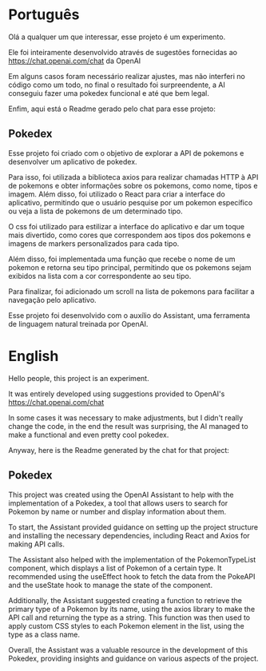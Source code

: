 # Português
Olá a qualquer um que interessar, esse projeto é um experimento. 

Ele foi inteiramente desenvolvido através de sugestões fornecidas ao https://chat.openai.com/chat da OpenAI

Em alguns casos foram necessário realizar ajustes, mas não interferi no código como um todo, no final o resultado foi surpreendente, a AI conseguiu fazer uma pokedex funcional e até que bem legal.

Enfim, aqui está o Readme gerado pelo chat para esse projeto:

## Pokedex
Esse projeto foi criado com o objetivo de explorar a API de pokemons e desenvolver um aplicativo de pokedex.

Para isso, foi utilizada a biblioteca axios para realizar chamadas HTTP à API de pokemons e obter informações sobre os pokemons, como nome, tipos e imagem. Além disso, foi utilizado o React para criar a interface do aplicativo, permitindo que o usuário pesquise por um pokemon específico ou veja a lista de pokemons de um determinado tipo.

O css foi utilizado para estilizar a interface do aplicativo e dar um toque mais divertido, como cores que correspondem aos tipos dos pokemons e imagens de markers personalizados para cada tipo.

Além disso, foi implementada uma função que recebe o nome de um pokemon e retorna seu tipo principal, permitindo que os pokemons sejam exibidos na lista com a cor correspondente ao seu tipo.

Para finalizar, foi adicionado um scroll na lista de pokemons para facilitar a navegação pelo aplicativo.

Esse projeto foi desenvolvido com o auxílio do Assistant, uma ferramenta de linguagem natural treinada por OpenAI.

# English
Hello people, this project is an experiment.

It was entirely developed using suggestions provided to OpenAI's https://chat.openai.com/chat

In some cases it was necessary to make adjustments, but I didn't really change the code, in the end the result was surprising, the AI managed to make a functional and even pretty cool pokedex.

Anyway, here is the Readme generated by the chat for that project:
## Pokedex

This project was created using the OpenAI Assistant to help with the implementation of a Pokedex, a tool that allows users to search for Pokemon by name or number and display information about them.

To start, the Assistant provided guidance on setting up the project structure and installing the necessary dependencies, including React and Axios for making API calls.

The Assistant also helped with the implementation of the PokemonTypeList component, which displays a list of Pokemon of a certain type. It recommended using the useEffect hook to fetch the data from the PokeAPI and the useState hook to manage the state of the component.

Additionally, the Assistant suggested creating a function to retrieve the primary type of a Pokemon by its name, using the axios library to make the API call and returning the type as a string. This function was then used to apply custom CSS styles to each Pokemon element in the list, using the type as a class name.

Overall, the Assistant was a valuable resource in the development of this Pokedex, providing insights and guidance on various aspects of the project.